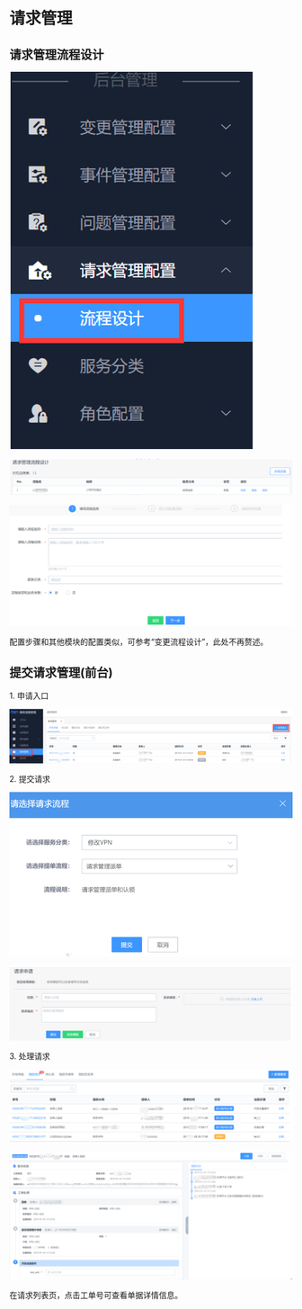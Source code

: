 # 请求管理

## 请求管理流程设计

![-w2020](../assets/82.gif)

![-w2020](../assets/83.gif)

![-w2020](../assets/84.gif)

配置步骤和其他模块的配置类似，可参考“变更流程设计”，此处不再赘述。

## 提交请求管理(前台)

1\. 申请入口

![-w2020](../assets/85.gif)

2\. 提交请求

![-w2020](../assets/86.gif)

![-w2020](../assets/87.gif)

3\. 处理请求

![-w2020](../assets/88.gif)

![-w2020](../assets/89.gif)

在请求列表页，点击工单号可查看单据详情信息。
